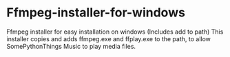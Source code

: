 # Ffmpeg-installer-for-windows
Ffmpeg installer for easy installation on windows (Includes add to path)
This installer copies and adds ffmpeg.exe and ffplay.exe to the path, to allow SomePythonThings Music to play media files.
